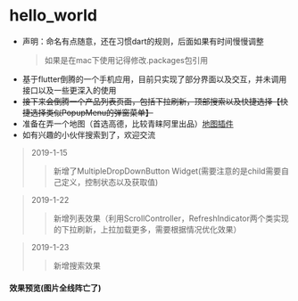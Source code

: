 # hello_world

* 声明：命名有点随意，还在习惯dart的规则，后面如果有时间慢慢调整
    >如果是在mac下使用记得修改.packages包引用
* 基于flutter倒腾的一个手机应用，目前只实现了部分界面以及交互，并未调用接口以及一些更深入的使用
* ~~接下来会倒腾一个产品列表页面，包括下拉刷新，顶部搜索以及快捷选择【快捷选择类似PopupMenu的弹窗菜单】~~
* 准备在弄一个地图（首选高德，比较青睐阿里出品）[地图插件](https://github.com/mymaizi/flutter_amap_plugin)
* 如有兴趣的小伙伴搜索到了，欢迎交流

>2019-1-15 
>>新增了MultipleDropDownButton Widget(需要注意的是child需要自己定义，控制状态以及获取值)

>2019-1-22 
>>新增列表效果（利用ScrollController，RefreshIndicator两个类实现的下拉刷新，上拉加载更多，需要根据情况优化效果）

>2019-1-23 
>>新增搜索效果

#### 效果预览(图片全线阵亡了)
